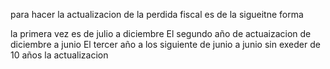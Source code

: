 para hacer la actualizacion de la perdida fiscal es de la sigueitne forma


 la primera vez es de julio a diciembre
 El segundo año de actuaizacion de diciembre a junio
 El tercer año a los siguiente de junio a junio sin exeder de 10 años la actualizacion